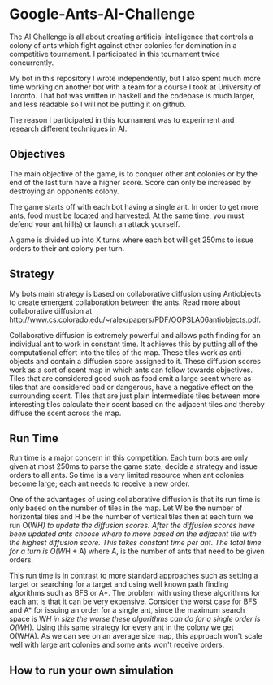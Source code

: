 Google-Ants-AI-Challenge
========================

The AI Challenge is all about creating artificial intelligence that controls a colony of ants which fight against 
other colonies for domination in a competitive tournament. I participated in this tournament twice concurrently.

My bot in this repository I wrote independently, but I also spent much more time working on another bot with a team
for a course I took at University of Toronto. That bot was written in haskell and the codebase is much larger, and less
readable so I will not be putting it on github.

The reason I participated in this tournament was to experiment and research different techniques in AI.

Objectives
--------
The main objective of the game, is to conquer other ant colonies or by the end of the last turn have a higher score.
Score can only be increased by destroying an opponents colony.

The game starts off with each bot having a single ant. In order to get more ants, food must be located and harvested.
At the same time, you must defend your ant hill(s) or launch an attack yourself.

A game is divided up into X turns where each bot will get 250ms to issue orders to their ant colony per turn.



Strategy
--------
My bots main strategy is based on collaborative diffusion
using Antiobjects to create emergent collaboration between the ants. Read more about collaborative diffusion at
http://www.cs.colorado.edu/~ralex/papers/PDF/OOPSLA06antiobjects.pdf. 

Collaborative diffusion is extremely powerful
and allows path finding for an individual ant to work in constant time. It achieves this by putting all of the
computational effort into the tiles of the map. These tiles work as anti-objects and contain a diffusion score
assigned to it. These diffusion scores work as a sort of scent map in which ants can follow towards objectives. Tiles
that are considered good such as food emit a large scent where as tiles that are considered bad or dangerous, have
a negative effect on the surrounding scent. Tiles that are just plain intermediate tiles between more interesting 
tiles calculate their scent based on the adjacent tiles and thereby diffuse the scent across the map.

Run Time
--------
Run time is a major concern in this competition. Each turn bots are only given at most 250ms to parse the
game state, decide a strategy and issue orders to all ants. So time is a very limited resource when ant colonies
become large; each ant needs to receive a new order.

One of the advantages of using collaborative diffusion is that its run time is only based on the number
of tiles in the map. Let W be the number of horizontal tiles and H be the number of vertical tiles then at each
turn we run O(W*H) to update the diffusion scores. After the diffusion scores have been updated ants choose where
to move based on the adjacent tile with the highest diffusion score. This takes constant time per ant. The total
time for a turn is O(W*H + A) where A, is the number of ants that need to be given orders.

This run time is in contrast to more standard approaches such as setting a target or searching for a target
and using well known path finding algorithms such as BFS or A*. The problem with using these algorithms for each ant 
is that it can be very expensive. Consider the worst case for BFS and A* for issuing an order for a single ant, 
since the maximum search space is W*H in size the worse these algorithms can do for a single order is O(W*H). 
Using this same strategy for every ant in the colony we get O(W*H*A). As we can see on an average size map, 
this approach won't scale well with large ant colonies and some ants won't receive orders.

How to run your own simulation
----------------

